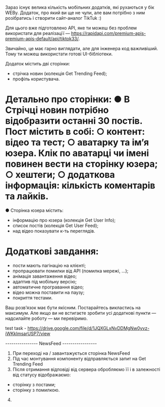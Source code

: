 Зараз існує велика кількість мобільних додатків, які рухаються у бік WEBy.
Додаток, про який ви ще не чули, але вам потрібно з ним розібратись і створити
сайт-аналог TikTuk :)

Для цього вже підготовлено АРІ, яке ти можеш без проблем використати для
реалізацїї —
https://rapidapi.com/premium-apis-premium-apis-default/api/tiktok33/.

Звичайно, це має гарно виглядати, але для інженера код важливіший. Тому ти можеш
використати готові UI-бібліотеки.

Додаток містить дві сторінки:

- стрічка новин (колекція Get Trending Feed);
- профіль користувача.

Детально про сторінки: ● В Стрічці новин потрібно відобразити останні 30 постів.
Пост містить в собі: ○ контент: відео та тест; ○ аватарку та імʼя юзера. Клік по
аватарці чи імені повинен вести на сторінку юзера; ○ хештеги; ○ додаткова
інформація: кількість коментарів та лайків.
==============================================================================================
● Сторінка юзера містить:

- інформацію про юзера (колекція Get User Info);
- список постів (колекція Get User Feed);
- над відео показувати к-ть переглядів.

# Додаткові завдання:

- пости мають пагінацію на клієнті;
- пропрацювати помилки від API (помилка мережі, ...);
- анімація завантаження відео;
- адаптив під мобільну версію;
- автоматичне програвання відео;
- відео можна поставити на паузу;
- покриття тестами.

Ваш розв’язок має бути якісним. Постарайтесь викластись на максимум. Але якщо ви
не встигаєте зробити усі додаткові пункти — надсилайте роботу — ми перевіримо.

test task -
https://drive.google.com/file/d/1JQXGLxNvDDMgNw0yvz-iWKklmsarUSP7/view

---------------- NewsFeed -----------------

1. При переході на / завантажується сторінка NewsFeed
2. Під час монтування компоненту відправляється запит на Get Trending Feed
3. Після отримання відповіді від сервера обробляємо її і в залежності від
   статусу відображаємо:

- сторінку з постами;
- сторінку з помилкою.

4.

